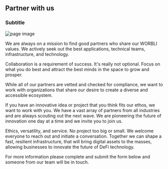 ## Partner with us
### Subtitle

![page image](../images/partner.jpg)

We are always on a mission to find good partners who share our WORBLI values. We actively seek out the best applications, technical teams, infrastructure, and technology.

Collaboration is a requirement of success. It's really not optional. Focus on what you do best and attract the best minds in the space to grow and prosper.

While all of our partners are vetted and checked for compliance, we want to work with organizations that share our desire to create a diverse and accessible ecosystem.

If you have an innovative idea or project that you think fits our ethos, we want to work with you. We have a vast array of partners from all industries and are always scouting out the next wave. We are pioneering the future of innovation one day at a time and we invite you to join us.

Ethics, versatility, and service. No project too big or small. We welcome everyone to reach out and initiate a conversation. Together we can shape a fast, resilient infrastructure, that will bring digital assets to the masses, allowing businesses to innovate the future of DeFi technology.

For more information please complete and submit the form below and someone from our team will be in touch.
